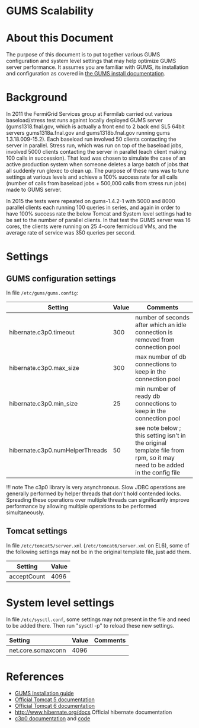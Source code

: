 GUMS Scalability
================

About this Document
===================

The purpose of this document is to put together various GUMS configuration and system level settings that may help optimize GUMS server performance. It assumes you are familiar with GUMS, its installation and configuration as covered in [the GUMS install documentation](../security/gums).

Background
==========

In 2011 the FermiGrid Services group at Fermilab carried out various baseload/stress test runs against locally deployed GUMS server (gums1318.fnal.gov, which is actually a front end to 2 back end SL5 64bit servers gums1318a.fnal.gov and gums1318b.fnal.gov running gums 1.3.18.009-15.2). Each baseload run involved 50 clients contacting the server in parallel. Stress run, which was run on top of the baseload jobs, involved 5000 clients contacting the server in parallel (each client making 100 calls in succession). That load was chosen to simulate the case of an active production system when someone deletes a large batch of jobs that all suddenly run glexec to clean up. The purpose of these runs was to tune settings at various levels and achieve a 100% success rate for all calls (number of calls from baseload jobs + 500,000 calls from stress run jobs) made to GUMS server.

In 2015 the tests were repeated on gums-1.4.2-1 with 5000 and 8000 parallel clients each running 100 queries in series, and again in order to have 100% success rate the below Tomcat and System level settings had to be set to the number of parallel clients. In that test the GUMS server was 16 cores, the clients were running on 25 4-core fermicloud VMs, and the average rate of service was 350 queries per second.

Settings
========

GUMS configuration settings
---------------------------

In file `/etc/gums/gums.config`:

| **Setting** | **Value** | **Comments** |
|-------------|-----------|--------------|
| hibernate.c3p0.timeout | 300 | number of seconds after which an idle connection is removed from connection pool |
| hibernate.c3p0.max\_size | 300 | max number of db connections to keep in the connection pool |
| hibernate.c3p0.min\_size | 25 | min number of ready db connections to keep in the connection pool |
| hibernate.c3p0.numHelperThreads | 50 | see note below ; this setting isn't in the original template file from rpm, so it may need to be added in the config file |

!!! note
    The c3p0 library is very asynchronous. Slow JDBC operations are generally performed by helper threads that don't hold contended locks. Spreading these operations over multiple threads can significantly improve performance by allowing multiple operations to be performed simultaneously.

Tomcat settings
---------------

In file `/etc/tomcat5/server.xml` (`/etc/tomcat6/server.xml` on EL6), some of the following settings may not be in the original template file, just add them.

| **Setting** | **Value** |
|-------------|-----------|
| acceptCount | 4096 |

System level settings
=====================

In file `/etc/sysctl.conf`, some settings may not present in the file and need to be added there. Then run "sysctl -p" to reload these new settings.

| Setting            | Value | Comments |
|:-------------------|:------|:---------|
| net.core.somaxconn | 4096  |          |

References
==========

-   [GUMS Installation guide](../security/gums)
-   [Official Tomcat 5 documentation](https://tomcat.apache.org/tomcat-5.5-doc)
-   [Official Tomcat 6 documentation](https://tomcat.apache.org/tomcat-6.0-doc)
-   <http://www.hibernate.org/docs> Official hibernate documentation
-   [c3p0 documentation](http://www.mchange.com/projects/c3p0/) and [code](http://sourceforge.net/projects/c3p0/)

